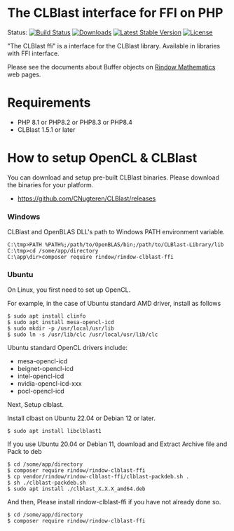 The CLBlast interface for FFI on PHP
====================================
Status:
[![Build Status](https://github.com/rindow/rindow-clblast-ffi/workflows/tests/badge.svg)](https://github.com/rindow/rindow-clblast-ffi/actions)
[![Downloads](https://img.shields.io/packagist/dt/rindow/rindow-clblast-ffi)](https://packagist.org/packages/rindow/rindow-clblast-ffi)
[![Latest Stable Version](https://img.shields.io/packagist/v/rindow/rindow-clblast-ffi)](https://packagist.org/packages/rindow/rindow-clblast-ffi)
[![License](https://img.shields.io/packagist/l/rindow/rindow-clblast-ffi)](https://packagist.org/packages/rindow/rindow-clblast-ffi)

"The CLBlast ffi" is a interface for the CLBlast library. Available in libraries with FFI interface.

Please see the documents about Buffer objects on [Rindow Mathematics](https://rindow.github.io/mathematics/acceleration/opencl.html#rindow-clblast-ffi) web pages.

Requirements
============

- PHP 8.1 or PHP8.2 or PHP8.3 or PHP8.4
- CLBlast 1.5.1 or later

How to setup OpenCL & CLBlast
=============================
You can download and setup pre-built CLBlast binaries.
Please download the binaries for your platform.

- https://github.com/CNugteren/CLBlast/releases


### Windows
CLBlast and OpenBLAS DLL's path to Windows PATH environment variable.

```shell
C:\tmp>PATH %PATH%;/path/to/OpenBLAS/bin;/path/to/CLBlast-Library/lib
C:\tmp>cd /some/app/directory
C:\app\dir>composer require rindow/rindow-clblast-ffi
```

### Ubuntu
On Linux, you first need to set up OpenCL.

For example, in the case of Ubuntu standard AMD driver, install as follows
```shell
$ sudo apt install clinfo
$ sudo apt install mesa-opencl-icd
$ sudo mkdir -p /usr/local/usr/lib
$ sudo ln -s /usr/lib/clc /usr/local/usr/lib/clc
```
Ubuntu standard OpenCL drivers include:
- mesa-opencl-icd
- beignet-opencl-icd
- intel-opencl-icd
- nvidia-opencl-icd-xxx
- pocl-opencl-icd


Next, Setup clblast. 

Install clbast on Ubuntu 22.04 or Debian 12 or later.
```shell
$ sudo apt install libclblast1
```

If you use Ubuntu 20.04 or Debian 11,
download and Extract Archive file and Pack to deb
```shell
$ cd /some/app/directory
$ composer require rindow/rindow-clblast-ffi
$ cp vendor/rindow/rindow-clblast-ffi/clblast-packdeb.sh .
$ sh ./clblast-packdeb.sh
$ sudo apt install ./clblast_X.X.X_amd64.deb
```

And then, Please install rindow-clblast-ffi if you have not already done so.
```shell
$ cd /some/app/directory
$ composer require rindow/rindow-clblast-ffi
```
